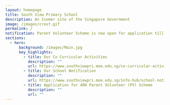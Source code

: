 ```yaml
---
layout: homepage
title: South View Primary School
description: An Isomer site of the Singapore Government
image: /images/crest.gif
permalink: /
notification: Parent Volunteer Scheme is now open for application till 30 Apr 2025 (1 pm).
sections:
  - hero:
      background: /images/Main.jpg
      key_highlights:
        - title: Our Co Curricular Activities
          description: ""
          url: https://www.southviewpri.moe.edu.sg/co-curricular-activities/
        - title: Our School Notification
          description: ""
          url: https://www.southviewpri.moe.edu.sg/info-hub/school-notification/
        - title: Application for 40H Parent Volunteer (PV) Scheme
          description: ""
          url: ""
---
```

